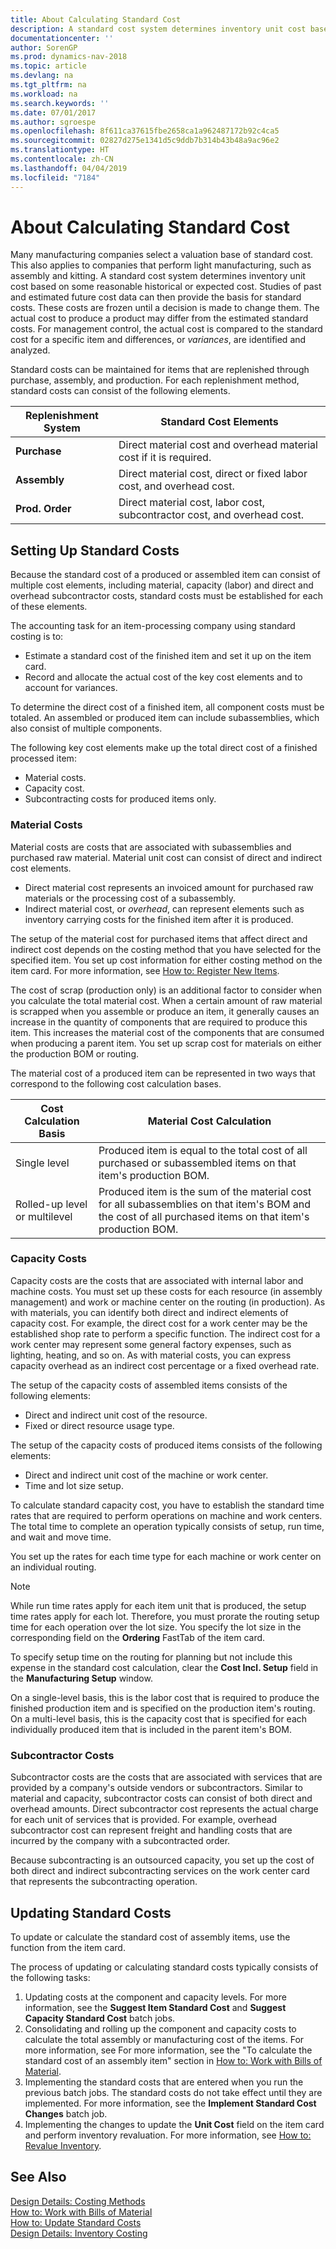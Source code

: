 ```yaml
---
title: About Calculating Standard Cost
description: A standard cost system determines inventory unit cost based on some reasonable historical or expected cost. Studies of past and estimated future cost data can then provide the basis for standard costs.
documentationcenter: ''
author: SorenGP
ms.prod: dynamics-nav-2018
ms.topic: article
ms.devlang: na
ms.tgt_pltfrm: na
ms.workload: na
ms.search.keywords: ''
ms.date: 07/01/2017
ms.author: sgroespe
ms.openlocfilehash: 8f611ca37615fbe2658ca1a962487172b92c4ca5
ms.sourcegitcommit: 02827d275e1341d5c9ddb7b314b43b48a9ac96e2
ms.translationtype: HT
ms.contentlocale: zh-CN
ms.lasthandoff: 04/04/2019
ms.locfileid: "7184"
---
```

# <a name="about-calculating-standard-cost"></a>About Calculating Standard Cost
Many manufacturing companies select a valuation base of standard cost. This also applies to companies that perform light manufacturing, such as assembly and kitting. A standard cost system determines inventory unit cost based on some reasonable historical or expected cost. Studies of past and estimated future cost data can then provide the basis for standard costs. These costs are frozen until a decision is made to change them. The actual cost to produce a product may differ from the estimated standard costs. For management control, the actual cost is compared to the standard cost for a specific item and differences, or *variances*, are identified and analyzed.  

Standard costs can be maintained for items that are replenished through purchase, assembly, and production. For each replenishment method, standard costs can consist of the following elements.  

|Replenishment System|Standard Cost Elements|  
|--------------------------|----------------------------|  
|**Purchase**|Direct material cost and overhead material cost if it is required.|  
|**Assembly**|Direct material cost, direct or fixed labor cost, and overhead cost.|  
|**Prod. Order**|Direct material cost, labor cost, subcontractor cost, and overhead cost.|  

## <a name="setting-up-standard-costs"></a>Setting Up Standard Costs  
Because the standard cost of a produced or assembled item can consist of multiple cost elements, including material, capacity (labor) and direct and overhead subcontractor costs, standard costs must be established for each of these elements.  

The accounting task for an item-processing company using standard costing is to:  

-   Estimate a standard cost of the finished item and set it up on the item card.  
-   Record and allocate the actual cost of the key cost elements and to account for variances.  

To determine the direct cost of a finished item, all component costs must be totaled. An assembled or produced item can include subassemblies, which also consist of multiple components.  

The following key cost elements make up the total direct cost of a finished processed item:  

-   Material costs.  
-   Capacity cost.  
-   Subcontracting costs for produced items only.  

### <a name="material-costs"></a>Material Costs  
 Material costs are costs that are associated with subassemblies and purchased raw material. Material unit cost can consist of direct and indirect cost elements.  

-   Direct material cost represents an invoiced amount for purchased raw materials or the processing cost of a subassembly.  
-   Indirect material cost, or *overhead*, can represent elements such as inventory carrying costs for the finished item after it is produced.  

The setup of the material cost for purchased items that affect direct and indirect cost depends on the costing method that you have selected for the specified item. You set up cost information for either costing method on the item card. For more information, see [How to: Register New Items](inventory-how-register-new-items.md).

The cost of scrap (production only) is an additional factor to consider when you calculate the total material cost. When a certain amount of raw material is scrapped when you assemble or produce an item, it generally causes an increase in the quantity of components that are required to produce this item. This increases the material cost of the components that are consumed when producing a parent item. You set up scrap cost for materials on either the production BOM or routing.  

The material cost of a produced item can be represented in two ways that correspond to the following cost calculation bases.  

|Cost Calculation Basis|Material Cost Calculation|  
|----------------------------|-------------------------------|  
|Single level|Produced item is equal to the total cost of all purchased or subassembled items on that item's production BOM.|  
|Rolled-up level or multilevel|Produced item is the sum of the material cost for all subassemblies on that item's BOM and the cost of all purchased items on that item's production BOM.|  

### <a name="capacity-costs"></a>Capacity Costs  
Capacity costs are the costs that are associated with internal labor and machine costs. You must set up these costs for each resource (in assembly management) and work or machine center on the routing (in production). As with materials, you can identify both direct and indirect elements of capacity cost. For example, the direct cost for a work center may be the established shop rate to perform a specific function. The indirect cost for a work center may represent some general factory expenses, such as lighting, heating, and so on. As with material costs, you can express capacity overhead as an indirect cost percentage or a fixed overhead rate.  

The setup of the capacity costs of assembled items consists of the following elements:  

-   Direct and indirect unit cost of the resource.  
-   Fixed or direct resource usage type.  

The setup of the capacity costs of produced items consists of the following elements:  

-   Direct and indirect unit cost of the machine or work center.  
-   Time and lot size setup.  

To calculate standard capacity cost, you have to establish the standard time rates that are required to perform operations on machine and work centers. The total time to complete an operation typically consists of setup, run time, and wait and move time.  

You set up the rates for each time type for each machine or work center on an individual routing.  

> [!NOTE]
>  While run time rates apply for each item unit that is produced, the setup time rates apply for each lot. Therefore, you must prorate the routing setup time for each operation over the lot size. You specify the lot size in the corresponding field on the **Ordering** FastTab of the item card.  

To specify setup time on the routing for planning but not include this expense in the standard cost calculation, clear the **Cost Incl. Setup** field in the **Manufacturing Setup** window.  

On a single-level basis, this is the labor cost that is required to produce the finished production item and is specified on the production item's routing. On a multi-level basis, this is the capacity cost that is specified for each individually produced item that is included in the parent item's BOM.  

### <a name="subcontractor-costs"></a>Subcontractor Costs  
Subcontractor costs are the costs that are associated with services that are provided by a company's outside vendors or subcontractors. Similar to material and capacity, subcontractor costs can consist of both direct and overhead amounts. Direct subcontractor cost represents the actual charge for each unit of services that is provided. For example, overhead subcontractor cost can represent freight and handling costs that are incurred by the company with a subcontracted order.  

Because subcontracting is an outsourced capacity, you set up the cost of both direct and indirect subcontracting services on the work center card that represents the subcontracting operation.  

## <a name="updating-standard-costs"></a>Updating Standard Costs  
To update or calculate the standard cost of assembly items, use the function from the item card.  

The process of updating or calculating standard costs typically consists of the following tasks:  

1.  Updating costs at the component and capacity levels. For more information, see the **Suggest Item Standard Cost** and **Suggest Capacity Standard Cost** batch jobs.  
2.  Consolidating and rolling up the component and capacity costs to calculate the total assembly or manufacturing cost of the items. For more information, see For more information, see the "To calculate the standard cost of an assembly item" section in [How to: Work with Bills of Material](inventory-how-work-BOMs.md).  
3.  Implementing the standard costs that are entered when you run the previous batch jobs. The standard costs do not take effect until they are implemented. For more information, see the **Implement Standard Cost Changes** batch job.  
4.  Implementing the changes to update the **Unit Cost** field on the item card and perform inventory revaluation. For more information, see [How to: Revalue Inventory](inventory-how-revalue-inventory.md).

## <a name="see-also"></a>See Also  
 [Design Details: Costing Methods](design-details-costing-methods.md)   
 [How to: Work with Bills of Material](inventory-how-work-BOMs.md)   
 [How to: Update Standard Costs](finance-how-to-update-standard-costs.md)   
 [Design Details: Inventory Costing](design-details-inventory-costing.md)

